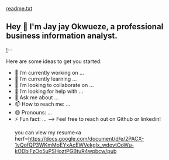 [readme.txt](https://github.com/user-attachments/files/16566648/readme.txt)
## Hey 👋 I'm Jay jay Okwueze, a professional business information analyst. 

[!](https://www.linkedin.com/in/jayjay-okwueze-5a1199150/)--


Here are some ideas to get you started:

- 🔭 I’m currently working on ...
- 🌱 I’m currently learning ...
- 👯 I’m looking to collaborate on ...
- 🤔 I’m looking for help with ...
- 💬 Ask me about ...
- 📫 How to reach me: ...
- 😄 Pronouns: ...
- ⚡ Fun fact: ...
-->
Feel free to reach out on Github or linkedin!</p><p align='left'> you can view my resume<a herf=https://docs.google.com/document/d/e/2PACX-1vQofQP3WKmMoEYxAcEWVekglx_wdovtOoWu-kODblFzOo5uPSHoztPGBtuR4wpbcw/pub
